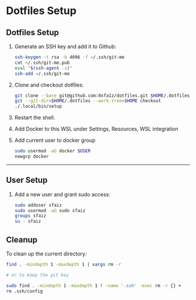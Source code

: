 # Dotfiles Setup

## Dotfiles Setup

1. Generate an SSH key and add it to Github:
    ```sh
    ssh-keygen -t rsa -b 4096 -f ~/.ssh/git-me
    cat ~/.ssh/git-me.pub
    eval "$(ssh-agent -s)"
    ssh-add ~/.ssh/git-me
    ```

2. Clone and checkout dotfiles:
    ```sh
    git clone --bare git@github.com:0xfa1z/dotfiles.git $HOME/.dotfiles
    git --git-dir=$HOME/.dotfiles --work-tree=$HOME checkout
    ./.local/bin/setup
    ```

3. Restart the shell.

4. Add Docker to this WSL under Settings, Resources, WSL integration

5. Add current user to docker group
   ```sh
   sudo usermod -aG docker $USER
   newgrp docker
   ```

---

## User Setup

1. Add a new user and grant sudo access:
    ```sh
    sudo adduser sfaiz
    sudo usermod -aG sudo sfaiz
    groups sfaiz
    su - sfaiz
    ```

## Cleanup

To clean up the current directory:
```sh
find . -mindepth 1 -maxdepth 1 | xargs rm -r

# or to keep the git key

sudo find . -mindepth 1 -maxdepth 1 ! -name '.ssh' -exec rm -r {} +
rm .ssh/config
```
